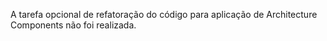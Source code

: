 A tarefa opcional de refatoração do código para aplicação de Architecture Components não foi realizada.
